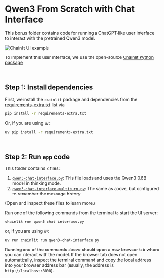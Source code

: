 # Qwen3 From Scratch with Chat Interface



This bonus folder contains code for running a ChatGPT-like user interface to interact with the pretrained Qwen3 model.



![Chainlit UI example](https://sebastianraschka.com/images/LLMs-from-scratch-images/bonus/qwen/qwen3-chainlit.gif)



To implement this user interface, we use the open-source [Chainlit Python package](https://github.com/Chainlit/chainlit).

&nbsp;
## Step 1: Install dependencies

First, we install the `chainlit` package and dependencies from the [requirements-extra.txt](requirements-extra.txt) list via

```bash
pip install -r requirements-extra.txt
```

Or, if you are using `uv`:

```bash
uv pip install -r requirements-extra.txt
```



&nbsp;

## Step 2: Run `app` code

This folder contains 2 files:

1. [`qwen3-chat-interface.py`](qwen3-chat-interface.py): This file loads and uses the Qwen3 0.6B model in thinking mode. 
2. [`qwen3-chat-interface-multiturn.py`](qwen3-chat-interface-multiturn.py): The same as above, but configured to remember the message history.

(Open and inspect these files to learn more.)

Run one of the following commands from the terminal to start the UI server:

```bash
chainlit run qwen3-chat-interface.py
```

or, if you are using `uv`:

```bash
uv run chainlit run qwen3-chat-interface.py
```

Running one of the commands above should open a new browser tab where you can interact with the model. If the browser tab does not open automatically, inspect the terminal command and copy the local address into your browser address bar (usually, the address is `http://localhost:8000`).
